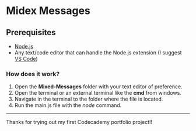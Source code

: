 # Midex Messages

## Prerequisites

- [Node.js](https://nodejs.org/en/)
- Any text/code editor that can handle the Node.js extension (I suggest [VS Code](https://code.visualstudio.com/))

### How does it work?

1. Open the **Mixed-Messages** folder with your text editor of preference.
2. Open the terminal or an external terminal like the **cmd** from windows.
3. Navigate in the terminal to the folder where the file is located.
4. Run the main.js file with the _node_ command.

---

Thanks for trying out my first Codecademy portfolio project!!
